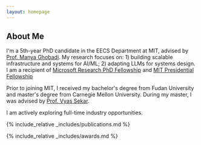```yaml
---
layout: homepage
---
```


## About Me

I'm a 5th-year PhD candidate in the EECS Department at MIT, advised by [Prof. Manya Ghobadi](https://people.csail.mit.edu/ghobadi/). My research focuses on: 1) building scalable infrastructure and systems for AI/ML; 2) adapting LLMs for systems design. I am a recipient of [Microsoft Research PhD Fellowship](https://www.microsoft.com/en-us/research/academic-program/phd-fellowship/2022-recipients/) and [MIT Presidential Fellowship](https://web.mit.edu/provost/presfellow/) <br>

Prior to joining MIT, I received my bachelor's degree from Fudan University and master's degree from Carnegie Mellon University. During my master, I was advised by [Prof. Vyas Sekar](https://users.ece.cmu.edu/~vsekar/). <br>

I am actively exploring full-time industry opportunities.
<!-- 
Hi! I am Mingran, a fourth-year Ph.D. student at MIT CSAIL, advised by [Prof. Manya Ghobadi](https://people.csail.mit.edu/ghobadi/). <br>
My research interests include systems and networking, with a particular emphasis on developing innovative network systems for machine learning applications. I am a recipient of [2022 Microsoft Research PhD Fellowship](https://www.microsoft.com/en-us/research/academic-program/phd-fellowship/2022-recipients/) and [MIT Presidential Fellowship](https://web.mit.edu/provost/presfellow/). -->

{% include_relative _includes/publications.md %}

{% include_relative _includes/awards.md %}
